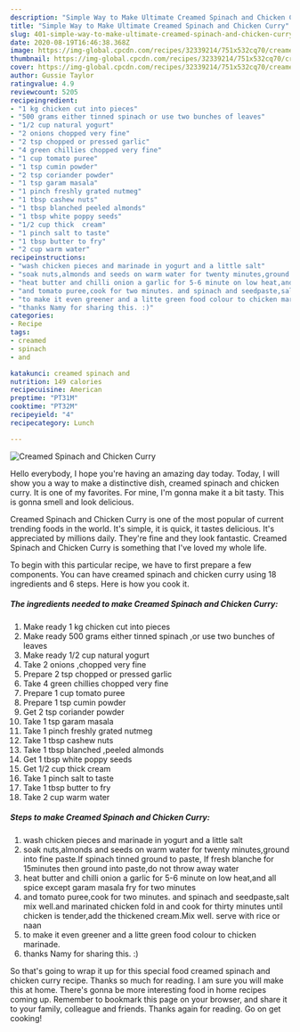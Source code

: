 ```yaml
---
description: "Simple Way to Make Ultimate Creamed Spinach and Chicken Curry"
title: "Simple Way to Make Ultimate Creamed Spinach and Chicken Curry"
slug: 401-simple-way-to-make-ultimate-creamed-spinach-and-chicken-curry
date: 2020-08-19T16:46:38.368Z
image: https://img-global.cpcdn.com/recipes/32339214/751x532cq70/creamed-spinach-and-chicken-curry-recipe-main-photo.jpg
thumbnail: https://img-global.cpcdn.com/recipes/32339214/751x532cq70/creamed-spinach-and-chicken-curry-recipe-main-photo.jpg
cover: https://img-global.cpcdn.com/recipes/32339214/751x532cq70/creamed-spinach-and-chicken-curry-recipe-main-photo.jpg
author: Gussie Taylor
ratingvalue: 4.9
reviewcount: 5205
recipeingredient:
- "1 kg chicken cut into pieces"
- "500 grams either tinned spinach or use two bunches of leaves"
- "1/2 cup natural yogurt"
- "2 onions chopped very fine"
- "2 tsp chopped or pressed garlic"
- "4 green chillies chopped very fine"
- "1 cup tomato puree"
- "1 tsp cumin powder"
- "2 tsp coriander powder"
- "1 tsp garam masala"
- "1 pinch freshly grated nutmeg"
- "1 tbsp cashew nuts"
- "1 tbsp blanched peeled almonds"
- "1 tbsp white poppy seeds"
- "1/2 cup thick  cream"
- "1 pinch salt to taste"
- "1 tbsp butter to fry"
- "2 cup warm water"
recipeinstructions:
- "wash chicken pieces and marinade in yogurt and a little salt"
- "soak nuts,almonds and seeds on warm water for twenty minutes,ground into fine paste.If spinach tinned ground to paste, If fresh blanche for 15minutes then ground into paste,do not throw away water"
- "heat butter and chilli onion a garlic for 5-6 minute on low heat,and all spice except garam masala fry for two minutes"
- "and tomato puree,cook for two minutes. and spinach and seedpaste,salt mix well.and marinated chicken fold in and cook for thirty minutes until chicken is tender,add the thickened cream.Mix well. serve with rice or naan"
- "to make it even greener and a litte green food colour to chicken marinade."
- "thanks Namy for sharing this. :)"
categories:
- Recipe
tags:
- creamed
- spinach
- and

katakunci: creamed spinach and 
nutrition: 149 calories
recipecuisine: American
preptime: "PT31M"
cooktime: "PT32M"
recipeyield: "4"
recipecategory: Lunch

---
```



![Creamed Spinach and Chicken Curry](https://img-global.cpcdn.com/recipes/32339214/751x532cq70/creamed-spinach-and-chicken-curry-recipe-main-photo.jpg)

Hello everybody, I hope you're having an amazing day today. Today, I will show you a way to make a distinctive dish, creamed spinach and chicken curry. It is one of my favorites. For mine, I'm gonna make it a bit tasty. This is gonna smell and look delicious.

Creamed Spinach and Chicken Curry is one of the most popular of current trending foods in the world. It's simple, it is quick, it tastes delicious. It's appreciated by millions daily. They're fine and they look fantastic. Creamed Spinach and Chicken Curry is something that I've loved my whole life.




To begin with this particular recipe, we have to first prepare a few components. You can have creamed spinach and chicken curry using 18 ingredients and 6 steps. Here is how you cook it.

<!--inarticleads1-->

##### The ingredients needed to make Creamed Spinach and Chicken Curry:

1. Make ready 1 kg chicken cut into pieces
1. Make ready 500 grams either tinned spinach ,or use two bunches of leaves
1. Make ready 1/2 cup natural yogurt
1. Take 2 onions ,chopped very fine
1. Prepare 2 tsp chopped or pressed garlic
1. Take 4 green chillies chopped very fine
1. Prepare 1 cup tomato puree
1. Prepare 1 tsp cumin powder
1. Get 2 tsp coriander powder
1. Take 1 tsp garam masala
1. Take 1 pinch freshly grated nutmeg
1. Take 1 tbsp cashew nuts
1. Take 1 tbsp blanched ,peeled almonds
1. Get 1 tbsp white poppy seeds
1. Get 1/2 cup thick  cream
1. Take 1 pinch salt to taste
1. Take 1 tbsp butter to fry
1. Take 2 cup warm water




<!--inarticleads2-->

##### Steps to make Creamed Spinach and Chicken Curry:

1. wash chicken pieces and marinade in yogurt and a little salt
1. soak nuts,almonds and seeds on warm water for twenty minutes,ground into fine paste.If spinach tinned ground to paste, If fresh blanche for 15minutes then ground into paste,do not throw away water
1. heat butter and chilli onion a garlic for 5-6 minute on low heat,and all spice except garam masala fry for two minutes
1. and tomato puree,cook for two minutes. and spinach and seedpaste,salt mix well.and marinated chicken fold in and cook for thirty minutes until chicken is tender,add the thickened cream.Mix well. serve with rice or naan
1. to make it even greener and a litte green food colour to chicken marinade.
1. thanks Namy for sharing this. :)




So that's going to wrap it up for this special food creamed spinach and chicken curry recipe. Thanks so much for reading. I am sure you will make this at home. There's gonna be more interesting food in home recipes coming up. Remember to bookmark this page on your browser, and share it to your family, colleague and friends. Thanks again for reading. Go on get cooking!
